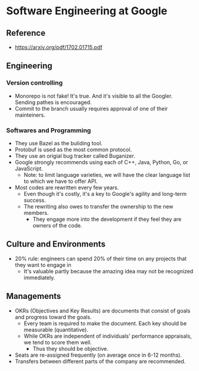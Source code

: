 Software Engineering at Google
=====

## Reference
- https://arxiv.org/pdf/1702.01715.pdf


## Engineering

### Version controlling

- Monorepo is not fake! It's true. And it's visible to all the Googler. Sending pathes is encouraged.
- Commit to the branch usually requires approval of one of their mainteiners.


### Softwares and Programming
- They use Bazel as the buliding tool.
- Protobuf is used as the most common protocol.
- They use an origial bug tracker called Buganizer.
- Google strongly recommends using each of C++, Java, Python, Go, or JavaScript.
  - Note: to limit language varieties, we will have the clear language list to which we have to offer API.
- Most codes are rewritten every few years.
  - Even though it's costly, it's a key to Google's agility and long-term success.
  - The rewriting also owes to transfer the ownership to the new members.
    - They engage more into the development if they feel they are owners of the code.


## Culture and Environments
- 20% rule: engineers can spend 20% of their time on any projects that they want to engage in
  - It's valuable partly because the amazing idea may not be recognized immediately.


## Managements
- OKRs (Objectives and Key Results) are documents that consist of goals and progress toward the goals.
  - Every team is required to make the document. Each key should be measurable (quantitative).
  - While OKRs are independent of individuals' performance appraisals, we tend to score them well.
    - Thus they should be objective.
- Seats are re-assigned frequently (on average once in 6-12 months).
- Transfers between different parts of the company are recommended.
